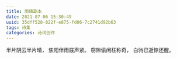 ```yaml
---
title: 雨晴副本
date: 2021-07-06 15:30:49
uuid: 35dff528-822f-e875-fd06-7c2741d92b63
tags: 诗集
categories: 诗词创作
---
```


半片阴云半片晴，
焦阳伴雨屐声紧。
窃隙偷闲枉称奇，
白驹已逝惊还醒。
